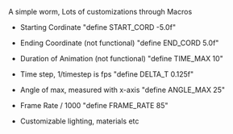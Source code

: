 A simple worm, Lots of customizations through Macros

- Starting Cordinate
"define START_CORD -5.0f"
- Ending Coordinate (not functional)
"define END_CORD 5.0f"
- Duration of Animation (not functional)
"define TIME_MAX 10"
- Time step, 1/timestep is fps
"define DELTA_T 0.125f"
- Angle of max, measured with x-axis
"define ANGLE_MAX 25"
- Frame Rate / 1000
"define FRAME_RATE 85"

- Customizable lighting, materials etc
